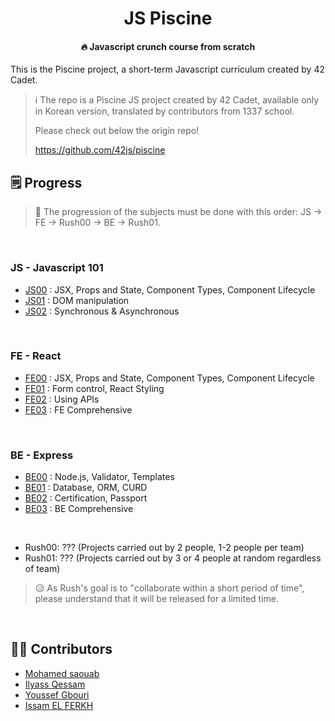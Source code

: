 <h1 align="center">JS Piscine</h1>
<h4 align="center">🔥 Javascript crunch course from scratch</h4>

This is the Piscine project, a short-term Javascript curriculum created by 42 Cadet.

> ℹ️ The repo is a Piscine JS project created by 42 Cadet, available only in Korean version, translated by contributors from 1337 school.
>
> Please check out below the origin repo!
>
> https://github.com/42js/piscine

## 🗒 Progress

> 🏃 The progression of the subjects must be done with this order: 
>JS -> FE -> Rush00 -> BE -> Rush01.

<br>

### JS - Javascript 101
* [JS00](js00) : JSX, Props and State, Component Types, Component Lifecycle
* [JS01](js01) : DOM manipulation
* [JS02](js02) : Synchronous & Asynchronous

<br>

### FE - React
* [FE00](fe00) : JSX, Props and State, Component Types, Component Lifecycle
* [FE01](fe01) : Form control, React Styling
* [FE02](fe02) : Using APIs
* [FE03](fe03) : FE Comprehensive

<br>

### BE - Express
* [BE00](be00) : Node.js, Validator, Templates
* [BE01](be01) : Database, ORM, CURD
* [BE02](be02) : Certification, Passport
* [BE03](be03) : BE Comprehensive

<br>

* Rush00: ??? (Projects carried out by 2 people, 1-2 people per team)
* Rush01: ??? (Projects carried out by 3 or 4 people at random regardless of team)

> 😥 As Rush's goal is to "collaborate within a short period of time", please understand that it will be released for a limited time.

<br>

## 🧑‍💻 Contributors
- [Mohamed saouab](https://github.com/msaouab)
- [Ilyass Qessam](https://github.com/iqessam)
- [Youssef Gbouri](https://github.com/ygbouri)
- [Issam EL FERKH](https://github.com/issamelferkh)

